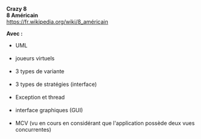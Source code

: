 <b>Crazy 8</b><br/>
<b>8 Américain</b><br/>
https://fr.wikipedia.org/wiki/8_américain

<b>Avec : </b>

<ul>
<li>UML</li><br/>
<li>joueurs virtuels</li><br/>
<li>3 types de variante</li><br/>
<li>3 types de stratégies (interface)</li><br/>
<li>Exception et thread</li><br/>
<li>interface graphiques (GUI)</li><br/>
<li>MCV (vu en cours en considérant que l'application possède deux vues concurrentes)</li><br/>
</ul>
